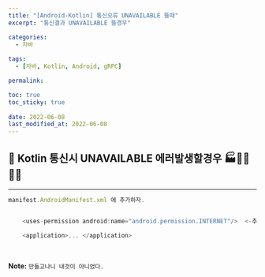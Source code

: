 ```yaml
---
title: "[Android-Kotlin] 통신오류 UNAVAILABLE 뜰때"
excerpt: "통신결과 UNAVAILABLE 뜰경우"

categories:
  - 자바
  
tags:
  - [자바, Kotlin, Android, gRPC]

permalink: 

toc: true
toc_sticky: true
 
date: 2022-06-08
last_modified_at: 2022-06-08
---
```


## 😬 Kotlin 통신시 UNAVAILABLE 에러발생할경우 🏭👩‍🏭👨‍🏭
---

```js
manifest.AndroidManifest.xml 에 추가하자.


    <uses-permission android:name="android.permission.INTERNET"/>  <-추가

    <application>... </application>

```


<br>



**Note:** `만들고나니 내것이 아니었다.` 